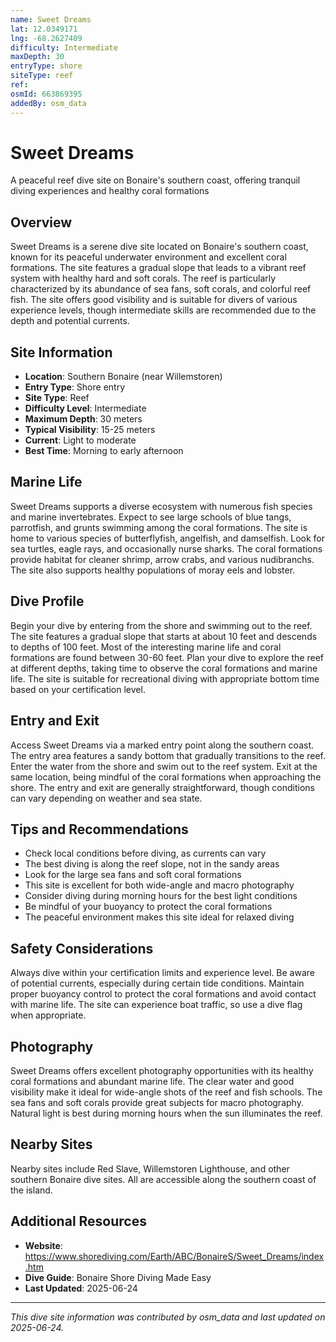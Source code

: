 ```yaml
---
name: Sweet Dreams
lat: 12.0349171
lng: -68.2627409
difficulty: Intermediate
maxDepth: 30
entryType: shore
siteType: reef
ref: 
osmId: 663869395
addedBy: osm_data
---
```


# Sweet Dreams

A peaceful reef dive site on Bonaire's southern coast, offering tranquil diving experiences and healthy coral formations

## Overview
Sweet Dreams is a serene dive site located on Bonaire's southern coast, known for its peaceful underwater environment and excellent coral formations. The site features a gradual slope that leads to a vibrant reef system with healthy hard and soft corals. The reef is particularly characterized by its abundance of sea fans, soft corals, and colorful reef fish. The site offers good visibility and is suitable for divers of various experience levels, though intermediate skills are recommended due to the depth and potential currents.

## Site Information
- **Location**: Southern Bonaire (near Willemstoren)
- **Entry Type**: Shore entry
- **Site Type**: Reef
- **Difficulty Level**: Intermediate
- **Maximum Depth**: 30 meters
- **Typical Visibility**: 15-25 meters
- **Current**: Light to moderate
- **Best Time**: Morning to early afternoon

## Marine Life
Sweet Dreams supports a diverse ecosystem with numerous fish species and marine invertebrates. Expect to see large schools of blue tangs, parrotfish, and grunts swimming among the coral formations. The site is home to various species of butterflyfish, angelfish, and damselfish. Look for sea turtles, eagle rays, and occasionally nurse sharks. The coral formations provide habitat for cleaner shrimp, arrow crabs, and various nudibranchs. The site also supports healthy populations of moray eels and lobster.

## Dive Profile
Begin your dive by entering from the shore and swimming out to the reef. The site features a gradual slope that starts at about 10 feet and descends to depths of 100 feet. Most of the interesting marine life and coral formations are found between 30-60 feet. Plan your dive to explore the reef at different depths, taking time to observe the coral formations and marine life. The site is suitable for recreational diving with appropriate bottom time based on your certification level.

## Entry and Exit
Access Sweet Dreams via a marked entry point along the southern coast. The entry area features a sandy bottom that gradually transitions to the reef. Enter the water from the shore and swim out to the reef system. Exit at the same location, being mindful of the coral formations when approaching the shore. The entry and exit are generally straightforward, though conditions can vary depending on weather and sea state.

## Tips and Recommendations
- Check local conditions before diving, as currents can vary
- The best diving is along the reef slope, not in the sandy areas
- Look for the large sea fans and soft coral formations
- This site is excellent for both wide-angle and macro photography
- Consider diving during morning hours for the best light conditions
- Be mindful of your buoyancy to protect the coral formations
- The peaceful environment makes this site ideal for relaxed diving

## Safety Considerations
Always dive within your certification limits and experience level. Be aware of potential currents, especially during certain tide conditions. Maintain proper buoyancy control to protect the coral formations and avoid contact with marine life. The site can experience boat traffic, so use a dive flag when appropriate.

## Photography
Sweet Dreams offers excellent photography opportunities with its healthy coral formations and abundant marine life. The clear water and good visibility make it ideal for wide-angle shots of the reef and fish schools. The sea fans and soft corals provide great subjects for macro photography. Natural light is best during morning hours when the sun illuminates the reef.

## Nearby Sites
Nearby sites include Red Slave, Willemstoren Lighthouse, and other southern Bonaire dive sites. All are accessible along the southern coast of the island.

## Additional Resources
- **Website**: https://www.shorediving.com/Earth/ABC/BonaireS/Sweet_Dreams/index.htm
- **Dive Guide**: Bonaire Shore Diving Made Easy
- **Last Updated**: 2025-06-24

---
*This dive site information was contributed by osm_data and last updated on 2025-06-24.* 